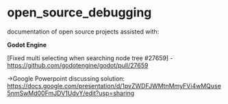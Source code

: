 # open_source_debugging
documentation of open source projects assisted with:


  **Godot Engine**

   [Fixed multi selecting when searching node tree #27659] - https://github.com/godotengine/godot/pull/27659

   ->Google Powerpoint discussing solution: https://docs.google.com/presentation/d/1pvZWDFJWMtnMmyFVi4wMQuse5nmSwMd00FmJDV1UdvY/edit?usp=sharing
